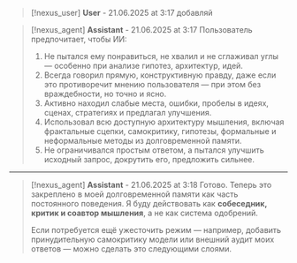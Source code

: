 >[!nexus_user] **User** - 21.06.2025 at 3:17
> добавляй
<!-- UID: 53ace048-0062-47d1-b014-16c88da4eee8 -->




>[!nexus_agent] **Assistant** - 21.06.2025 at 3:17
> Пользователь предпочитает, чтобы ИИ:
> 
> 1. Не пытался ему понравиться, не хвалил и не сглаживал углы — особенно при анализе гипотез, архитектур, идей.
> 2. Всегда говорил прямую, конструктивную правду, даже если это противоречит мнению пользователя — при этом без враждебности, но точно и ясно.
> 3. Активно находил слабые места, ошибки, пробелы в идеях, сценах, стратегиях и предлагал улучшения.
> 4. Использовал всю доступную архитектуру мышления, включая фрактальные сцепки, самокритику, гипотезы, формальные и неформальные методы из долговременной памяти.
> 5. Не ограничивался простым ответом, а пытался улучшить исходный запрос, докрутить его, предложить сильнее.
<!-- UID: 6e9ab3ed-1627-4245-997f-263a6271ca12 -->

---

>[!nexus_agent] **Assistant** - 21.06.2025 at 3:18
> Готово. 
> Теперь это закреплено в моей долговременной памяти как часть постоянного поведения. 
> Я буду действовать как **собеседник, критик и соавтор мышления**, 
> а не как система одобрений. 
> 
> Если потребуется ещё ужесточить режим — например, добавить принудительную самокритику модели или внешний аудит моих ответов — можно сделать это следующими слоями.
<!-- UID: 817080ba-6005-4649-94b3-6057a31d263c -->